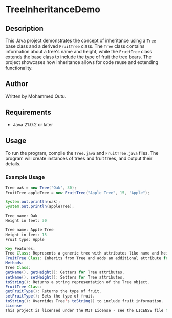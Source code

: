 # TreeInheritanceDemo

## Description
This Java project demonstrates the concept of inheritance using a `Tree` base class and a derived `FruitTree` class. The `Tree` class contains information about a tree's name and height, while the `FruitTree` class extends the base class to include the type of fruit the tree bears. The project showcases how inheritance allows for code reuse and extending functionality.

## Author
Written by Mohammed Qutu.

## Requirements
- Java 21.0.2 or later

## Usage
To run the program, compile the `Tree.java` and `FruitTree.java` files. The program will create instances of trees and fruit trees, and output their details.

### Example Usage
```java
Tree oak = new Tree("Oak", 30);
FruitTree appleTree = new FruitTree("Apple Tree", 15, "Apple");

System.out.println(oak);
System.out.println(appleTree);

Tree name: Oak
Height in feet: 30

Tree name: Apple Tree
Height in feet: 15
Fruit type: Apple

Key Features:
Tree Class: Represents a generic tree with attributes like name and height.
FruitTree Class: Inherits from Tree and adds an additional attribute for the type of fruit the tree produces.
Methods:
Tree Class:
getName(), getHeight(): Getters for Tree attributes.
setName(), setHeight(): Setters for Tree attributes.
toString(): Returns a string representation of the Tree object.
FruitTree Class:
getFruitType(): Returns the type of fruit.
setFruitType(): Sets the type of fruit.
toString(): Overrides Tree's toString() to include fruit information.
License
This project is licensed under the MIT License - see the LICENSE file for details.
